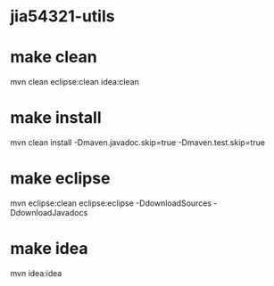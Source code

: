# jia54321-utils

# make clean
mvn clean eclipse:clean idea:clean

# make install
mvn clean install -Dmaven.javadoc.skip=true  -Dmaven.test.skip=true
# make eclipse
mvn eclipse:clean eclipse:eclipse -DdownloadSources -DdownloadJavadocs 

# make idea
mvn  idea:idea